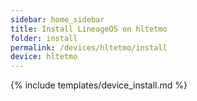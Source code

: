 ```yaml
---
sidebar: home_sidebar
title: Install LineageOS on hltetmo
folder: install
permalink: /devices/hltetmo/install
device: hltetmo
---
```

{% include templates/device_install.md %}
